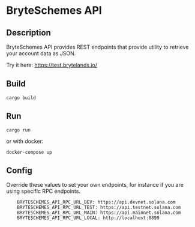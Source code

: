 # BryteSchemes API

## Description

BryteSchemes API provides REST endpoints that provide utility to retrieve your account data as JSON.

Try it here: https://test.brytelands.io/

## Build

```shell
cargo build
```
 
## Run

```shell
cargo run
```

or with docker:

```shell
docker-compose up
```

## Config

Override these values to set your own endpoints, for instance if you are using specific RPC endpoints. 

```shell
    BRYTESCHEMES_API_RPC_URL_DEV: https://api.devnet.solana.com
    BRYTESCHEMES_API_RPC_URL_TEST: https://api.testnet.solana.com
    BRYTESCHEMES_API_RPC_URL_MAIN: https://api.mainnet.solana.com
    BRYTESCHEMES_API_RPC_URL_LOCAL: http://localhost:8899
```

